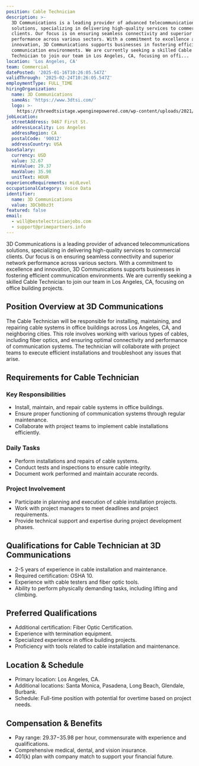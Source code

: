 ```yaml
---
position: Cable Technician
description: >-
  3D Communications is a leading provider of advanced telecommunications
  solutions, specializing in delivering high-quality services to commercial
  clients. Our focus is on ensuring seamless connectivity and superior network
  performance across various sectors. With a commitment to excellence and
  innovation, 3D Communications supports businesses in fostering efficient
  communication environments. We are currently seeking a skilled Cable
  Technician to join our team in Los Angeles, CA, focusing on offi...
location: 'Los Angeles, CA'
team: Commercial
datePosted: '2025-01-16T10:26:05.547Z'
validThrough: '2025-02-24T10:26:05.547Z'
employmentType: FULL_TIME
hiringOrganization:
  name: 3D Communications
  sameAs: 'https://www.3dtsi.com/'
  logo: >-
    https://threedtsistage.wpenginepowered.com/wp-content/uploads/2021/01/logo-default.png
jobLocation:
  streetAddress: 9467 First St.
  addressLocality: Los Angeles
  addressRegion: CA
  postalCode: '90012'
  addressCountry: USA
baseSalary:
  currency: USD
  value: 32.67
  minValue: 29.37
  maxValue: 35.98
  unitText: HOUR
experienceRequirements: midLevel
occupationalCategory: Voice Data
identifier:
  name: 3D Communications
  value: 3DCb0bz3t
featured: false
email:
  - will@bestelectricianjobs.com
  - support@primepartners.info
---
```




3D Communications is a leading provider of advanced telecommunications solutions, specializing in delivering high-quality services to commercial clients. Our focus is on ensuring seamless connectivity and superior network performance across various sectors. With a commitment to excellence and innovation, 3D Communications supports businesses in fostering efficient communication environments. We are currently seeking a skilled Cable Technician to join our team in Los Angeles, CA, focusing on office building projects.

## Position Overview at 3D Communications
The Cable Technician will be responsible for installing, maintaining, and repairing cable systems in office buildings across Los Angeles, CA, and neighboring cities. This role involves working with various types of cables, including fiber optics, and ensuring optimal connectivity and performance of communication systems. The technician will collaborate with project teams to execute efficient installations and troubleshoot any issues that arise.

## Requirements for Cable Technician

### Key Responsibilities
- Install, maintain, and repair cable systems in office buildings.
- Ensure proper functioning of communication systems through regular maintenance.
- Collaborate with project teams to implement cable installations efficiently.

### Daily Tasks
- Perform installations and repairs of cable systems.
- Conduct tests and inspections to ensure cable integrity.
- Document work performed and maintain accurate records.

### Project Involvement
- Participate in planning and execution of cable installation projects.
- Work with project managers to meet deadlines and project requirements.
- Provide technical support and expertise during project development phases.

## Qualifications for Cable Technician at 3D Communications

- 2-5 years of experience in cable installation and maintenance.
- Required certification: OSHA 10.
- Experience with cable testers and fiber optic tools.
- Ability to perform physically demanding tasks, including lifting and climbing.

## Preferred Qualifications

- Additional certification: Fiber Optic Certification.
- Experience with termination equipment.
- Specialized experience in office building projects.
- Proficiency with tools related to cable installation and maintenance.

## Location & Schedule

- Primary location: Los Angeles, CA.
- Additional locations: Santa Monica, Pasadena, Long Beach, Glendale, Burbank.
- Schedule: Full-time position with potential for overtime based on project needs.

## Compensation & Benefits

- Pay range: $29.37-$35.98 per hour, commensurate with experience and qualifications.
- Comprehensive medical, dental, and vision insurance.
- 401(k) plan with company match to support your financial future.
